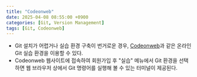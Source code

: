 ```yaml
---
title: "Codeonweb"
date: 2025-04-08 08:55:00 +0900
categories: [Git, Version Management]
tags: [Git, Codeonweb]
---
```


- Git 설치가 어렵거나 실습 환경 구축이 번거로운 경우, [Codeonweb](https://codeonweb.com/#/)과 같은 온라인 Git 실습 환경을 이용할 수 있다.
- Codeonweb 웹사이트에 접속하여 회원가입 후 "실습" 메뉴에서 Git 환경을 선택하면 웹 브라우저 상에서 Git 명령어를 실행해 볼 수 있는 터미널이 제공된다.
